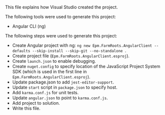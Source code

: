 This file explains how Visual Studio created the project.

The following tools were used to generate this project:
- Angular CLI (ng)

The following steps were used to generate this project:
- Create Angular project with ng: `ng new Epm.FarmRoots.AngularClient --defaults --skip-install --skip-git --no-standalone `.
- Create project file (`Epm.FarmRoots.AngularClient.esproj`).
- Create `launch.json` to enable debugging.
- Create `nuget.config` to specify location of the JavaScript Project System SDK (which is used in the first line in `Epm.FarmRoots.AngularClient.esproj`).
- Update package.json to add `jest-editor-support`.
- Update `start` script in `package.json` to specify host.
- Add `karma.conf.js` for unit tests.
- Update `angular.json` to point to `karma.conf.js`.
- Add project to solution.
- Write this file.
